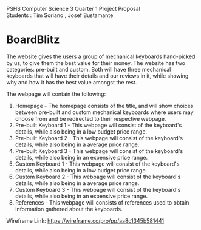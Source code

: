 PSHS Computer Science 3 Quarter 1 Project Proposal\
Students : Tim Soriano , Josef Bustamante

# BoardBlitz

The website gives the users a group of mechanical keyboards hand-picked by us, to give them the best value for their money. 
The website has two categories: pre-built and custom. Both will have three mechanical keyboards that will have their details and our reviews in it, while showing why and how it has the best value amongst the rest. 

The webpage will contain the following:
  1. Homepage - The homepage consists of the title, and will show choices between pre-built and custom mechanical keyboards where users may choose from and be redirected to their respective webpage. 
  2. Pre-built Keyboard 1 - This webpage will consist of the keyboard's details, while also being in a low budget price range.
  3. Pre-built Keyboard 2 - This webpage will consist of the keyboard's details, while also being in a average price range.
  4. Pre-built Keyboard 3 - This webpage will consist of the keyboard's details, while also being in an expensive price range.
  5. Custom Keyboard 1 - This webpage will consist of the keyboard's details, while also being in a low budget price range.
  6. Custom Keyboard 2 - This webpage will consist of the keyboard's details, while also being in a average price range.
  7. Custom Keyboard 3 - This webpage will consist of the keyboard's details, while also being in an expensive price range.
  8. References - This webpage will consists of references used to obtain information gathered about the keyboards.

Wireframe Link: https://wireframe.cc/pro/pp/aa8c1345b581441
